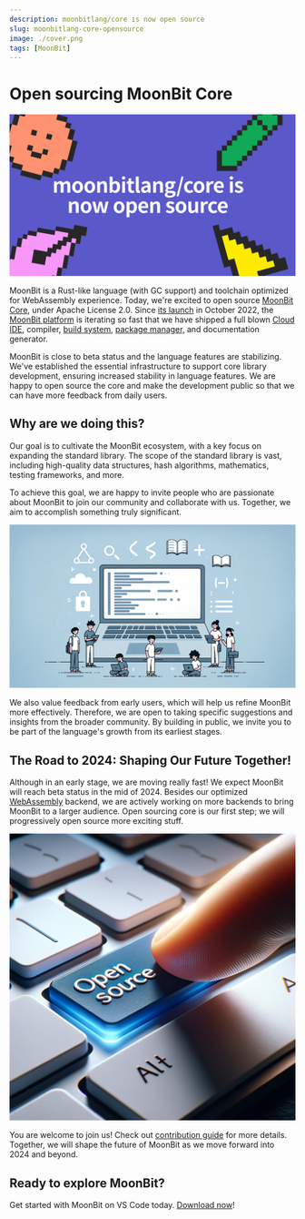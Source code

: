 ```yaml
---
description: moonbitlang/core is now open source
slug: moonbitlang-core-opensource
image: ./cover.png
tags: [MoonBit]
---
```


# Open sourcing MoonBit Core

![cover](./cover.png)

MoonBit is a Rust-like language (with GC support) and toolchain optimized for WebAssembly experience. Today, we're excited to open source [MoonBit Core](https://github.com/moonbitlang/core), under Apache License 2.0. Since [its launch](https://www.moonbitlang.com/blog/first-announce) in October 2022, the [MoonBit platform](https://github.com/moonbitlang/moonbit-docs) is iterating so fast that we have shipped a full blown [Cloud IDE](http://try.moonbitlang.com/), compiler, [build system](https://www.moonbitlang.com/download/), [package manager,](https://mooncakes.io/) and documentation generator.

MoonBit is close to beta status and the language features are stabilizing. We've established the essential infrastructure to support core library development, ensuring increased stability in language features. We are happy to open source the core and make the development public so that we can have more feedback from daily users.

<!--truncate-->

## Why are we doing this?

Our goal is to cultivate the MoonBit ecosystem, with a key focus on expanding the standard library. The scope of the standard library is vast, including high-quality data structures, hash algorithms, mathematics, testing frameworks, and more.

To achieve this goal, we are happy to invite people who are passionate about MoonBit to join our community and collaborate with us. Together, we aim to accomplish something truly significant.

![img1](./img1.png)

We also value feedback from early users, which will help us refine MoonBit more effectively. Therefore, we are open to taking specific suggestions and insights from the broader community. By building in public, we invite you to be part of the language's growth from its earliest stages.

## The Road to 2024: Shaping Our Future Together!

Although in an early stage, we are moving really fast! We expect MoonBit will reach beta status in the mid of 2024. Besides our optimized [WebAssembly](https://webassembly.org/) backend, we are actively working on more backends to bring MoonBit to a larger audience.
Open sourcing core is our first step; we will progressively open source more exciting stuff.

![img1](./img2.png)

You are welcome to join us! Check out [contribution guide](https://github.com/moonbitlang/core/blob/main/CONTRIBUTING.md) for more details. Together, we will shape the future of MoonBit as we move forward into 2024 and beyond.

## Ready to explore MoonBit?

Get started with MoonBit on VS Code today. [Download now](https://marketplace.visualstudio.com/items?itemName=moonbit.moonbit-lang)!
